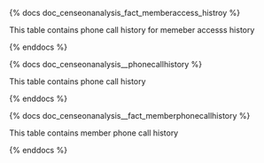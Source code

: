 {% docs doc_censeonanalysis_fact_memberaccess_histroy %}

This table contains phone call history for memeber accesss history

{% enddocs %}

{% docs doc_censeonanalysis__phonecallhistory %}

This table contains phone call history 

{% enddocs %}

{% docs doc_censeonanalysis__fact_memberphonecallhistory %}

This table contains member phone call history 

{% enddocs %}